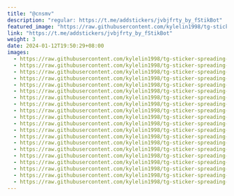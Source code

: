 ```yaml
---
title: "@cnsmv"
description: "regular: https://t.me/addstickers/jvbjfrty_by_fStikBot"
featured_image: "https://raw.githubusercontent.com/kylelin1998/tg-sticker-spreading-worldwide-images/main/img/32516f19-ae46-4206-9539-9fd8e3276e92.jpg"
link: "https://t.me/addstickers/jvbjfrty_by_fStikBot"
weight: 3
date: 2024-01-12T19:50:29+08:00
images:
  - https://raw.githubusercontent.com/kylelin1998/tg-sticker-spreading-worldwide-images/main/img/32516f19-ae46-4206-9539-9fd8e3276e92.jpg
  - https://raw.githubusercontent.com/kylelin1998/tg-sticker-spreading-worldwide-images/main/img/4fec1cdb-01c7-4f32-a128-c4a87d5cc816.jpg
  - https://raw.githubusercontent.com/kylelin1998/tg-sticker-spreading-worldwide-images/main/img/425664d1-d79b-4db3-a97f-3970e3169608.jpg
  - https://raw.githubusercontent.com/kylelin1998/tg-sticker-spreading-worldwide-images/main/img/fa86a50a-8d9a-4812-925a-916fca197749.jpg
  - https://raw.githubusercontent.com/kylelin1998/tg-sticker-spreading-worldwide-images/main/img/f4b016cb-2d1e-4402-b6d2-caa7e3ddcf08.jpg
  - https://raw.githubusercontent.com/kylelin1998/tg-sticker-spreading-worldwide-images/main/img/d63e365d-c51a-4961-aa28-d660960dbcdf.jpg
  - https://raw.githubusercontent.com/kylelin1998/tg-sticker-spreading-worldwide-images/main/img/3228bba0-005e-4511-aa76-b20fbe64da33.jpg
  - https://raw.githubusercontent.com/kylelin1998/tg-sticker-spreading-worldwide-images/main/img/68104c7b-d1e5-4360-85b7-7bf6f360cace.jpg
  - https://raw.githubusercontent.com/kylelin1998/tg-sticker-spreading-worldwide-images/main/img/814b221c-0ff7-4e64-8e7f-91a8e8c7209a.jpg
  - https://raw.githubusercontent.com/kylelin1998/tg-sticker-spreading-worldwide-images/main/img/9dabb831-82bd-48d1-a970-fa40794db3ef.jpg
  - https://raw.githubusercontent.com/kylelin1998/tg-sticker-spreading-worldwide-images/main/img/f9013c09-df92-4ccb-bc2b-804e53f7988c.jpg
  - https://raw.githubusercontent.com/kylelin1998/tg-sticker-spreading-worldwide-images/main/img/647c3aaa-a24f-464d-bfd7-a9ca75bd7ddb.jpg
  - https://raw.githubusercontent.com/kylelin1998/tg-sticker-spreading-worldwide-images/main/img/416ee574-bf5c-4270-87ca-fe43d88c7962.jpg
  - https://raw.githubusercontent.com/kylelin1998/tg-sticker-spreading-worldwide-images/main/img/f94048ac-c3df-497c-b644-6d553504b70c.jpg
  - https://raw.githubusercontent.com/kylelin1998/tg-sticker-spreading-worldwide-images/main/img/82e174b4-1186-4a13-bad2-38f8e3fd5dce.jpg
  - https://raw.githubusercontent.com/kylelin1998/tg-sticker-spreading-worldwide-images/main/img/9fc38ed3-05af-4a36-aa38-561f63da5f2d.jpg
  - https://raw.githubusercontent.com/kylelin1998/tg-sticker-spreading-worldwide-images/main/img/761932fb-b63e-4f0f-8924-7cf6f4a95249.jpg
  - https://raw.githubusercontent.com/kylelin1998/tg-sticker-spreading-worldwide-images/main/img/f6c90d82-de66-4ae5-8f2a-b5ee86c93dc2.jpg
  - https://raw.githubusercontent.com/kylelin1998/tg-sticker-spreading-worldwide-images/main/img/46327804-3dd6-4611-b262-3ae4f25d9084.jpg
  - https://raw.githubusercontent.com/kylelin1998/tg-sticker-spreading-worldwide-images/main/img/ee8c2f63-1a2a-4214-8829-87b212ba8347.jpg
---
```

